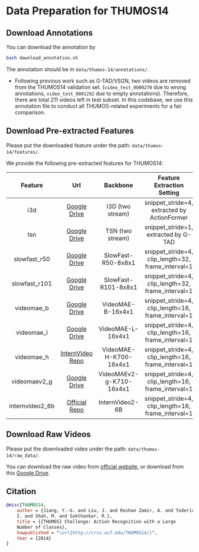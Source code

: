 # Data Preparation for THUMOS14

## Download Annotations

You can download the annotation by
```bash
bash download_annotation.sh
```
The annotation should be in `data/thumos-14/annotations/`.

- Following previous work such as G-TAD/VSGN, two videos are removed from the THUMOS14 validation set. (`video_test_0000270` due to wrong annotations, `video_test_0001292` due to empty annotations). Therefore, there are total 211 videos left in test subset. In this codebase, we use this annotation file to conduct all THUMOS-related experiments for a fair comparison.


## Download Pre-extracted Features

Please put the downloaded feature under the path: `data/thumos-14/features/`.


We provide the following pre-extracted features for THUMOS14:

|     Feature     |                                                                          Url                                                                           |         Backbone         |             Feature Extraction Setting             |
| :-------------: | :----------------------------------------------------------------------------------------------------------------------------------------------------: | :----------------------: | :------------------------------------------------: |
|       i3d       |                           [Google Drive](https://drive.google.com/file/d/1bxpfdFRQNCFlQ39aIocLjSt0C6_M6t6N/view?usp=sharing)                           |     I3D (two stream)     |    snippet_stride=4, extracted by ActionFormer     |
|       tsn       |                           [Google Drive](https://drive.google.com/file/d/1z5s8WTwZCXkGFRCT0jhyJhcJEGcGGcTx/view?usp=sharing)                           |     TSN (two stream)     |        snippet_stride=1, extracted by G-TAD        |
|  slowfast_r50   |                           [Google Drive](https://drive.google.com/file/d/1ORcNmUcPXezDtOfCPawuTf6UkiQ--PQv/view?usp=sharing)                           |    SlowFast-R50-8x8x1    | snippet_stride=4, clip_length=32, frame_interval=1 |
|  slowfast_r101  |                           [Google Drive](https://drive.google.com/file/d/1L5WT2Qo-ZZ2sBtgv4uYXUHE8w5CGy5dy/view?usp=sharing)                           |   SlowFast-R101-8x8x1    | snippet_stride=4, clip_length=32, frame_interval=1 |
|   videomae_b    |                           [Google Drive](https://drive.google.com/file/d/1qI20zPzjJ5rHz1G9QyJEksfw-QW9oSVu/view?usp=sharing)                           |    VideoMAE-B-16x4x1     | snippet_stride=4, clip_length=16, frame_interval=1 |
|   videomae_l    |                           [Google Drive](https://drive.google.com/file/d/1-qHD6s8w21TCeExp9DPtAGX409OjwW18/view?usp=sharing)                           |    VideoMAE-L-16x4x1     | snippet_stride=4, clip_length=16, frame_interval=1 |
|   videomae_h    | [InternVideo Repo](https://github.com/OpenGVLab/InternVideo/tree/main/Downstream/Temporal-Action-Localization#to-reproduce-our-results-of-internvideo) |  VideoMAE-H-K700-16x4x1  | snippet_stride=4, clip_length=16, frame_interval=1 |
|  videomaev2_g   |                           [Google Drive](https://drive.google.com/file/d/1FRoCz_ZS13faRLN6ocfwghsmIsENLz7_/view?usp=sharing)                           | VideoMAEv2-g-K710-16x4x1 | snippet_stride=4, clip_length=16, frame_interval=1 |
| internvideo2_6b |           [Official Repo](https://github.com/OpenGVLab/video-mamba-suite/blob/main/video-mamba-suite/temporal-action-localization/README.md)           |     InternVideo2-6B      | snippet_stride=4, clip_length=16, frame_interval=1 |

## Download Raw Videos

Please put the downloaded video under the path: `data/thumos-14/raw_data/`.

You can download the raw video from [official website](https://www.crcv.ucf.edu/THUMOS14/download.html), or download from this [Google Drive](https://drive.google.com/file/d/1cbwDvIk4DsM5uSZJpGDfjGu4ZeZhftgK/view?usp=sharing).

## Citation

```BibTeX
@misc{THUMOS14,
    author = {Jiang, Y.-G. and Liu, J. and Roshan Zamir, A. and Toderici, G. and Laptev,
    I. and Shah, M. and Sukthankar, R.},
    title = {{THUMOS} Challenge: Action Recognition with a Large
    Number of Classes},
    howpublished = "\url{http://crcv.ucf.edu/THUMOS14/}",
    Year = {2014}
}
```